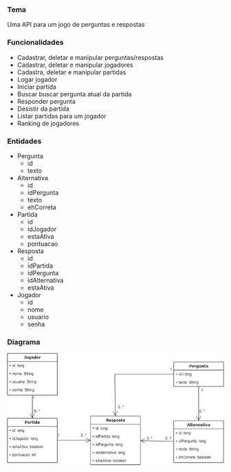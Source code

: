 ### Tema
Uma API para um jogo de perguntas e respostas

### Funcionalidades
* Cadastrar, deletar e manipular perguntas/respostas
* Cadastrar, deletar e manipular jogadores
* Cadastra, deletar e manipular partidas
* Logar jogador
* Iniciar partida
* Buscar buscar pergunta atual da partida
* Responder pergunta
* Desistir da partida
* Listar partidas para um jogador
* Ranking de jogadores

### Entidades
* Pergunta
  - id
  - texto
* Alternativa
  - id
  - idPergunta
  - texto
  - ehCorreta
* Partida
  - id
  - idJogador
  - estaAtiva
  - pontuacao
* Resposta
  - id
  - idPartida
  - idPergunta
  - idAlternativa
  - estaAtiva
* Jogador
  - id
  - nome
  - usuario
  - senha

### Diagrama
![Diagrama](/diagrama.png?raw=true "Diagrama de classes")
